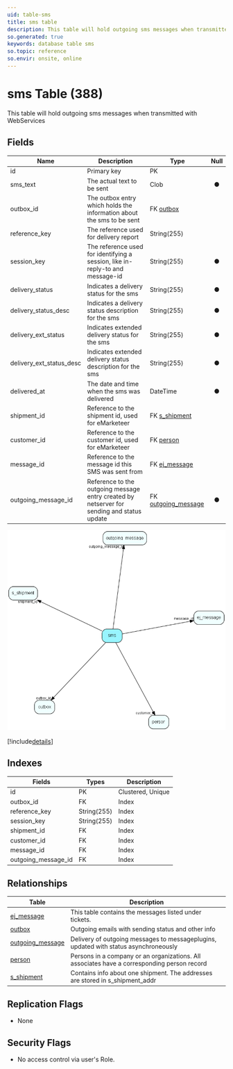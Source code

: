 ```yaml
---
uid: table-sms
title: sms table
description: This table will hold outgoing sms messages when transmitted with WebServices
so.generated: true
keywords: database table sms
so.topic: reference
so.envir: onsite, online
---
```


# sms Table (388)

This table will hold outgoing sms messages when transmitted with WebServices

## Fields

| Name | Description | Type | Null |
|------|-------------|------|:----:|
|id|Primary key|PK| |
|sms\_text|The actual text to be sent|Clob|&#x25CF;|
|outbox\_id|The outbox entry which holds the information about the sms to be sent|FK [outbox](outbox.md)| |
|reference\_key|The reference used for delivery report|String(255)| |
|session\_key|The reference used for identifying a session, like in-reply-to and message-id|String(255)|&#x25CF;|
|delivery\_status|Indicates a delivery status for the sms|String(255)|&#x25CF;|
|delivery\_status\_desc|Indicates a delivery status description for the sms|String(255)|&#x25CF;|
|delivery\_ext\_status|Indicates extended delivery status for the sms|String(255)|&#x25CF;|
|delivery\_ext\_status\_desc|Indicates extended delivery status description for the sms|String(255)|&#x25CF;|
|delivered\_at|The date and time when the sms was delivered|DateTime|&#x25CF;|
|shipment\_id|Reference to the shipment id, used for eMarketeer|FK [s_shipment](s-shipment.md)| |
|customer\_id|Reference to the customer id, used for eMarketeer|FK [person](person.md)| |
|message\_id|Reference to the message id this SMS was sent from|FK [ej_message](ej-message.md)| |
|outgoing\_message\_id|Reference to the outgoing message entry created by netserver for sending and status update|FK [outgoing_message](outgoing-message.md)|&#x25CF;|


![sms table relationship diagram](./media/sms.png)

[!include[details](./includes/sms.md)]

## Indexes

| Fields | Types | Description |
|--------|-------|-------------|
|id |PK |Clustered, Unique |
|outbox\_id |FK |Index |
|reference\_key |String(255) |Index |
|session\_key |String(255) |Index |
|shipment\_id |FK |Index |
|customer\_id |FK |Index |
|message\_id |FK |Index |
|outgoing\_message\_id |FK |Index |

## Relationships

| Table|  Description |
|------|-------------|
|[ej\_message](ej-message.md)  |This table contains the messages listed under tickets. |
|[outbox](outbox.md)  |Outgoing emails with sending status and other info |
|[outgoing\_message](outgoing-message.md)  |Delivery of outgoing messages to messageplugins, updated with status asynchroneously |
|[person](person.md)  |Persons in a company or an organizations. All associates have a corresponding person record |
|[s\_shipment](s-shipment.md)  |Contains info about one shipment. The addresses are stored in s_shipment_addr |


## Replication Flags

* None

## Security Flags

* No access control via user's Role.

